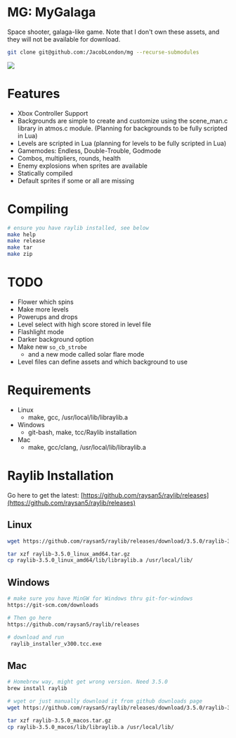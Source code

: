# MG: MyGalaga
Space shooter, galaga-like game. Note that I don't own these assets, and they will not be available for download.

```bash
git clone git@github.com:/JacobLondon/mg --recurse-submodules
```

![](https://user-images.githubusercontent.com/17059471/126079271-e560e05b-bd8f-429b-96b5-016c79d9e1de.png)

# Features
* Xbox Controller Support
* Backgrounds are simple to create and customize using the scene_man.c library in atmos.c module. (Planning for backgrounds to be fully scripted in Lua)
* Levels are scripted in Lua (planning for levels to be fully scripted in Lua)
* Gamemodes: Endless, Double-Trouble, Godmode
* Combos, multipliers, rounds, health
* Enemy explosions when sprites are available
* Statically compiled
* Default sprites if some or all are missing

# Compiling
```bash
# ensure you have raylib installed, see below
make help
make release
make tar
make zip
```

# TODO
* Flower which spins
* Make more levels
* Powerups and drops
* Level select with high score stored in level file
* Flashlight mode
* Darker background option
* Make new `so_cb_strobe`
  * and a new mode called solar flare mode
* Level files can define assets and which background to use

# Requirements
* Linux
  * make, gcc, /usr/local/lib/libraylib.a
* Windows
  * git-bash, make, tcc/Raylib installation
* Mac
  * make, gcc/clang, /usr/local/lib/libraylib.a

# Raylib Installation
Go here to get the latest: [https://github.com/raysan5/raylib/releases](https://github.com/raysan5/raylib/releases)

## Linux
```bash
wget https://github.com/raysan5/raylib/releases/download/3.5.0/raylib-3.5.0_linux_amd64.tar.gz

tar xzf raylib-3.5.0_linux_amd64.tar.gz
cp raylib-3.5.0_linux_amd64/lib/libraylib.a /usr/local/lib/
```

## Windows
```bash
# make sure you have MinGW for Windows thru git-for-windows
https://git-scm.com/downloads

# Then go here
https://github.com/raysan5/raylib/releases

# download and run
 raylib_installer_v300.tcc.exe
```

## Mac
```bash
# Homebrew way, might get wrong version. Need 3.5.0
brew install raylib

# wget or just manually download it from github downloads page
wget https://github.com/raysan5/raylib/releases/download/3.5.0/raylib-3.5.0_macos.tar.gz

tar xzf raylib-3.5.0_macos.tar.gz
cp raylib-3.5.0_macos/lib/libraylib.a /usr/local/lib/
```
